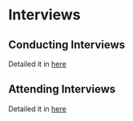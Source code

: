 # Interviews

## Conducting Interviews

Detailed it in [here](./interviewer.md)

## Attending Interviews

Detailed it in [here](./interviewee.md)

